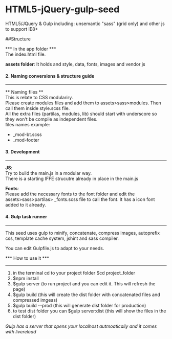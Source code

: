 HTML5-jQuery-gulp-seed
=================

HTML5/JQuery &amp; Gulp including: unsemantic "sass" (grid only) and other js to support IE8+

##Structure

*** In the app folder ***    
The index.html file.

**assets folder**:
It holds and style, data, fonts, images and vendor js

#### 2. Naming conversions & structure guide
***
** Naming files **  
This is relate to CSS modulariry.  
Please create modules files and add them to assets>sass>modules. Then call them inside style.scss file.  
All the extra files (partilas, modules, lib) should start with underscore so they won't be compile as independent files.  
files names example:  

* _mod-bt.scss
* _mod-footer

#### 3. Development
***

**JS**:  
Try to build the main.js in a modular way.  
There is a starting IFFE strucutre already in place in the main.js

**Fonts**:  
Please add the necessary fonts to the font folder and edit the assets>sass>partilas> _fonts.scss file to call the font. It has a icon font added to it already.


#### 4. Gulp task runner
***

This seed uses gulp to minify, concatenate, compress images, autoprefix css, template cache system, jshint and sass compiler.    

You can edit Gulpfile.js to adapt to your needs.

*** How to use it ***
***
1. in the terminal cd to your project folder $cd project_folder
2. $npm install
3. $gulp server (to run project and you can edit it. This will refresh the page)
4. $gulp build (this will create the dist folder with concatenated files and compressed imgeas)
5. $gulp build --prod (this will generate dist folder for production)
6. to test dist folder you can $gulp server:dist (this will show the files in the dist folder)

*Gulp has a server that opens your localhost autmoatically and it comes with livereload*
